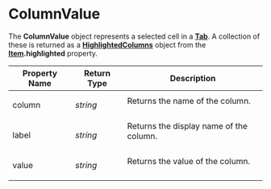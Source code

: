 # ColumnValue

The **ColumnValue** object represents a selected cell in a **[Tab](tab.md)**. A collection of these is returned as a **[HighlightedColumns](highlightedcolumns.md)** object from the **[Item](item.md).highlighted** property.

<table>
<thead><tr><th>
Property Name</th><th>
Return Type</th><th>
Description
</th></tr></thead><tbody><tr><td>
column</td><td>

*string*</td><td>
Returns the name of the column.
</td></tr><tr><td>
label</td><td>

*string*</td><td>
Returns the display name of the column.
</td></tr><tr><td>
value</td><td>

*string*</td><td>
Returns the value of the column.
</td></tr></tbody>
</table>

